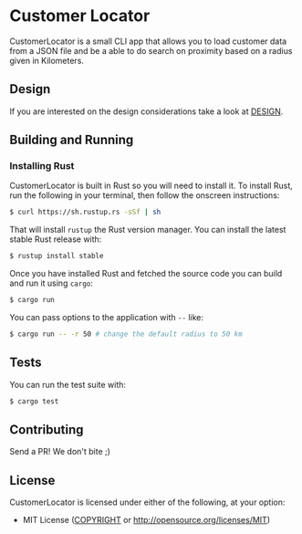 # Customer Locator

CustomerLocator is a small CLI app that allows you to load customer data from
a JSON file and be a able to do search on proximity based on a radius given
in Kilometers.

## Design

If you are interested on the design considerations take a look at [DESIGN](DESIGN.md).

## Building and Running

### Installing Rust

CustomerLocator is built in Rust so you will need to install it. To install Rust,
run the following in your terminal, then follow the onscreen instructions:

```sh
$ curl https://sh.rustup.rs -sSf | sh
```

That will install `rustup` the Rust version manager. You can install the latest
stable Rust release with:

```sh
$ rustup install stable
````

Once you have installed Rust and fetched the source code you can build and run it
using `cargo`:

```sh
$ cargo run
```

You can pass options to the application with `--` like:

```sh
$ cargo run -- -r 50 # change the default radius to 50 km
```

## Tests

You can run the test suite with:

```sh
$ cargo test
```

## Contributing

Send a PR! We don't bite ;)

## License

CustomerLocator is licensed under either of the following, at your option:

 * MIT License ([COPYRIGHT](COPYRIGHT) or http://opensource.org/licenses/MIT)
